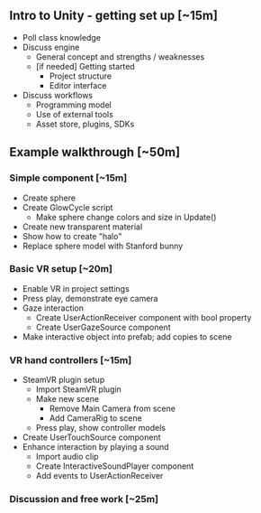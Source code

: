 ## Intro to Unity - getting set up [~15m]

* Poll class knowledge
* Discuss engine
  * General concept and strengths / weaknesses
  * [if needed] Getting started
  	* Project structure
  	* Editor interface
* Discuss workflows
  * Programming model
  * Use of external tools
  * Asset store, plugins, SDKs

## Example walkthrough [~50m]

### Simple component [~15m]
* Create sphere
* Create GlowCycle script
  * Make sphere change colors and size in Update()
* Create new transparent material
* Show how to create "halo"
* Replace sphere model with Stanford bunny

### Basic VR setup [~20m]

* Enable VR in project settings
* Press play, demonstrate eye camera
* Gaze interaction
  * Create UserActionReceiver component with bool property
  * Create UserGazeSource component
* Make interactive object into prefab; add copies to scene

### VR hand controllers [~15m]

* SteamVR plugin setup
  * Import SteamVR plugin
  * Make new scene
    * Remove Main Camera from scene
    * Add CameraRig to scene
  * Press play, show controller models
* Create UserTouchSource component
* Enhance interaction by playing a sound
  * Import audio clip
  * Create InteractiveSoundPlayer component
  * Add events to UserActionReceiver

### Discussion and free work [~25m]
